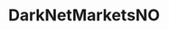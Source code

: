 ---
title: DarkNetMarketsNO
crosslinks:
- DarkNetMarkets
- rusmidler
- DNMSuperlist
- ValhallaMarketplace
- AlphaBayMarket
- darknetmarkets
- Drugs
- microdosing
- autotldr
- AskDrugNerds
- Nootropics
- DMT
- MDMA
- unixporn
- Dream_Market
- Iceland
- darknet
- privacy
- AMA
---